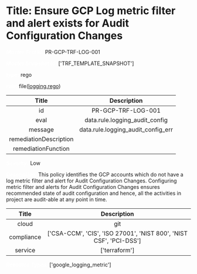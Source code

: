 



# Title: Ensure GCP Log metric filter and alert exists for Audit Configuration Changes


***<font color="white">Master Test Id:</font>*** PR-GCP-TRF-LOG-001

***<font color="white">Master Snapshot Id:</font>*** ['TRF_TEMPLATE_SNAPSHOT']

***<font color="white">type:</font>*** rego

***<font color="white">rule:</font>*** file([logging.rego])  
  
  
  
  

|Title|Description|
| :---: | :---: |
|id|PR-GCP-TRF-LOG-001|
|eval|data.rule.logging_audit_config|
|message|data.rule.logging_audit_config_err|
|remediationDescription||
|remediationFunction||


***<font color="white">Severity:</font>*** Low

***<font color="white">Description:</font>*** This policy identifies the GCP accounts which do not have a log metric filter and alert for Audit Configuration Changes. Configuring metric filter and alerts for Audit Configuration Changes ensures recommended state of audit configuration and hence, all the activities in project are audit-able at any point in time.  
  
  

|Title|Description|
| :---: | :---: |
|cloud|git|
|compliance|['CSA-CCM', 'CIS', 'ISO 27001', 'NIST 800', 'NIST CSF', 'PCI-DSS']|
|service|['terraform']|


***<font color="white">Resource Types:</font>*** ['google_logging_metric']


[logging.rego]: https://github.com/prancer-io/prancer-compliance-test/tree/master/google/terraform/logging.rego
